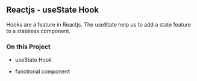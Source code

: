 ## Reactjs - useState Hook

Hooks are a feature in Reactjs. The useState help us to add a state feature to a stateless component. 

### On this Project 

* useState Hook

* functional component

  

 